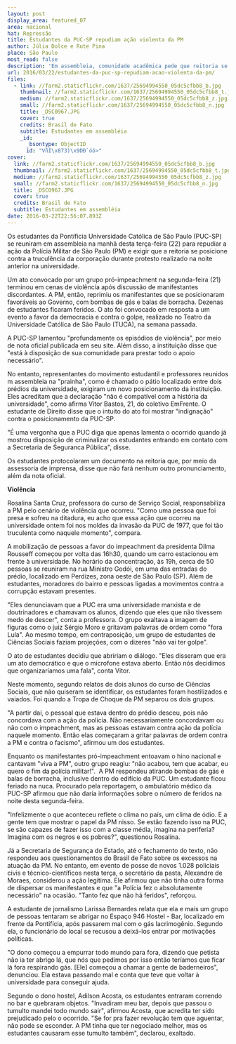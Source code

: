 ```yaml
---
layout: post
display_area: featured_07
area: nacional
hat: Repressão
title: Estudantes da PUC-SP repudiam ação violenta da PM
author: Júlia Dolce e Rute Pina
place: São Paulo
most_read: false
description: 'Em assembleia, comunidade acadêmica pede que reitoria se posicione contra ação da polícia, que lançou bombas de gás e ba'
url: 2016/03/22/estudantes-da-puc-sp-repudiam-acao-violenta-da-pm/
files:
  - link: //farm2.staticflickr.com/1637/25694994550_05dc5cfbb8_b.jpg
    thumbnail: //farm2.staticflickr.com/1637/25694994550_05dc5cfbb8_t.jpg
    medium: //farm2.staticflickr.com/1637/25694994550_05dc5cfbb8_z.jpg
    small: //farm2.staticflickr.com/1637/25694994550_05dc5cfbb8_n.jpg
    title: _DSC0967.JPG
    cover: true
    credits: Brasil de Fato
    subtitle: Estudantes em assembléia
    _id:
      _bsontype: ObjectID
      id: "VñÍ\x873)\x9DÐ`óó>"
cover:
  link: //farm2.staticflickr.com/1637/25694994550_05dc5cfbb8_b.jpg
  thumbnail: //farm2.staticflickr.com/1637/25694994550_05dc5cfbb8_t.jpg
  medium: //farm2.staticflickr.com/1637/25694994550_05dc5cfbb8_z.jpg
  small: //farm2.staticflickr.com/1637/25694994550_05dc5cfbb8_n.jpg
  title: _DSC0967.JPG
  cover: true
  credits: Brasil de Fato
  subtitle: Estudantes em assembléia
date: 2016-03-22T22:56:07.893Z
---
```

<p>Os estudantes da Pont&iacute;ficia Universidade Cat&oacute;lica de S&atilde;o Paulo (PUC-SP) se reuniram em assembleia na manh&atilde; desta ter&ccedil;a-feira (22) para repudiar a a&ccedil;&atilde;o da Pol&iacute;cia Militar de S&atilde;o Paulo (PM) e exigir que a reitoria se posicione contra a trucul&ecirc;ncia da corpora&ccedil;&atilde;o durante protesto realizado na noite anterior na universidade.&nbsp;</p>

<p dir="ltr">Um ato convocado por um grupo pr&oacute;-impeachment na segunda-feira (21) terminou em cenas de viol&ecirc;ncia ap&oacute;s discuss&atilde;o de manifestantes discordantes. A PM, ent&atilde;o, reprimiu os manifestantes que se posicionaram favor&aacute;veis ao Governo, com bombas de g&aacute;s e balas de borracha. Dezenas de estudantes ficaram feridos. O ato foi convocado em resposta a um evento a favor da democracia e contra o golpe, realizado no Teatro da Universidade Cat&oacute;lica de S&atilde;o Paulo (TUCA), na semana passada.</p>

<p dir="ltr">A PUC-SP lamentou &quot;profundamente os epis&oacute;dios de viol&ecirc;ncia&quot;, por meio de nota oficial publicada em seu site. Al&eacute;m disso, a institui&ccedil;&atilde;o disse que &quot;est&aacute; &agrave; disposi&ccedil;&atilde;o de sua comunidade para prestar todo o apoio necess&aacute;rio&quot;.</p>

<p dir="ltr">No entanto, representantes do movimento estudantil e professores reunidos m assembleia na &quot;prainha&quot;, como &eacute; chamado o p&aacute;tio localizado entre dois pr&eacute;dios da universidade, exigiram um novo posicionamento da institui&ccedil;&atilde;o. Eles acreditam que a declara&ccedil;&atilde;o &quot;n&atilde;o &eacute; compat&iacute;vel com a hist&oacute;ria da universidade&quot;, como afirma Vitor Bastos, 21, do coletivo EmFrente. O estudante de Direito disse que o intuito do ato foi mostrar &quot;indigna&ccedil;&atilde;o&quot; contra o posicionamento da PUC-SP.</p>

<p dir="ltr">&quot;&Eacute; uma vergonha que a PUC diga que apenas lamenta o ocorrido quando j&aacute; mostrou disposi&ccedil;&atilde;o de criminalizar os estudantes entrando em contato com a Secretaria de Seguranca P&uacute;blica&quot;, disse.</p>

<p dir="ltr">Os estudantes protocolaram um documento na reitoria que, por meio da assessoria de imprensa, disse que n&atilde;o far&aacute; nenhum outro pronunciamento, al&eacute;m da nota oficial.</p>

<p dir="ltr"><strong>Viol&ecirc;ncia</strong></p>

<p dir="ltr">Rosalina Santa Cruz, professora do curso de Servi&ccedil;o Social, responsabiliza a PM pelo cen&aacute;rio de viol&ecirc;ncia que ocorreu. &quot;Como uma pessoa que foi presa e sofreu na ditadura, eu acho que essa a&ccedil;&atilde;o que ocorreu na universidade ontem foi nos moldes da invas&atilde;o da PUC de 1977, que foi t&atilde;o truculenta como naquele momento&quot;, compara.</p>

<p dir="ltr">A mobiliza&ccedil;&atilde;o de pessoas a favor do impeachment da presidenta Dilma Rousseff come&ccedil;ou por volta das 16h30, quando um carro estacionou em frente &agrave; universidade. No hor&aacute;rio da concentra&ccedil;&atilde;o, &agrave;s 19h, cerca de 50 pessoas se reuniram na rua Ministro God&oacute;i, em uma das entradas do pr&eacute;dio, localizado em Perdizes, zona oeste de S&atilde;o Paulo (SP). Al&eacute;m de estudantes, moradores do bairro e pessoas ligadas a movimentos contra a corrup&ccedil;&atilde;o estavam presentes.</p>

<p dir="ltr">&quot;Eles denunciavam que a PUC era uma universidade marxista e de doutrinadores e chamavam os alunos, dizendo que eles que n&atilde;o tivessem medo de descer&quot;, conta a professora. O grupo exaltava a imagem de figuras como o juiz S&eacute;rgio Moro e gritavam palavras de ordem como &quot;fora Lula&quot;. Ao mesmo tempo, em contraposi&ccedil;&atilde;o, um grupo de estudantes de Ci&ecirc;ncias Sociais faziam proje&ccedil;&otilde;es, com o dizeres &quot;n&atilde;o vai ter golpe&quot;.</p>

<p dir="ltr">O ato de estudantes decidiu que abririam o di&aacute;logo. &quot;Eles disseram que era um ato democr&aacute;tico e que o microfone estava aberto. Ent&atilde;o n&oacute;s decidimos que organizar&iacute;amos uma fala&quot;, conta Vitor.</p>

<p dir="ltr">Neste momento, segundo relatos de dois alunos do curso de Ci&ecirc;ncias Sociais, que n&atilde;o quiseram se identificar, os estudantes foram hostilizados e vaiados. Foi quando a Tropa de Choque da PM separou os dois grupos.</p>

<p dir="ltr">&quot;A partir da&iacute;, o pessoal que estava dentro do pr&eacute;dio desceu, pois n&atilde;o concordava com a a&ccedil;&atilde;o da pol&iacute;cia. N&atilde;o necessariamente concordavam ou n&atilde;o com o impeachment, mas as pessoas estavam contra a&ccedil;&atilde;o da pol&iacute;cia naquele momento. Ent&atilde;o elas come&ccedil;aram a gritar palavras de ordem contra a PM e contra o facismo&quot;, afirmou um dos estudantes.</p>

<p dir="ltr">Enquanto os manifestantes pr&oacute;-impeachment entoavam o hino nacional e cantavam &quot;viva a PM&quot;, outro grupo reagiu: &quot;n&atilde;o acabou, tem que acabar, eu quero o fim da pol&iacute;cia militar!&quot;. &nbsp;A PM respondeu atirando bombas de g&aacute;s e balas de borracha, inclusive dentro do edif&iacute;cio da PUC. Um estudante ficou feriado na nuca. Procurado pela reportagem, o ambulat&oacute;rio m&eacute;dico da PUC-SP afirmou que n&atilde;o daria informa&ccedil;&otilde;es sobre o n&uacute;mero de feridos na noite desta segunda-feira.</p>

<p dir="ltr">&quot;Infelizmente o que aconteceu reflete o clima no pa&iacute;s, um clima de &oacute;dio. E a gente tem que mostrar o papel da PM nisso. Se est&atilde;o fazendo isso na PUC, se s&atilde;o capazes de fazer isso com a classe m&eacute;dia, imagina na periferia? Imagina com os negros e os pobres?&quot;, questionou Rosalina.</p>

<p dir="ltr">J&aacute; a Secretaria de Seguran&ccedil;a do Estado, at&eacute; o fechamento do texto, n&atilde;o respondeu aos questionamentos do Brasil de Fato sobre os excessos na atua&ccedil;&atilde;o da PM. No entanto, em evento de posse de novos 1.028 policiais civis e t&eacute;cnico-cient&iacute;ficos nesta ter&ccedil;a, o secret&aacute;rio da pasta, Alexandre de Moraes, considerou a a&ccedil;&atilde;o leg&iacute;tima. Ele afirmou que n&atilde;o tinha outra forma de dispersar os manifestantes e que &quot;a Pol&iacute;cia fez o absolutamente necess&aacute;rio&quot; na ocasi&atilde;o. &quot;Tanto fez que n&atilde;o h&aacute; feridos&quot;, refor&ccedil;ou.</p>

<p dir="ltr">A estudante de jornalismo Larissa Bernardes relata que ela e mais um grupo de pessoas tentaram se abrigar no Espa&ccedil;o 946 Hostel - Bar, localizado em frente da Pontif&iacute;cia, ap&oacute;s passarem mal com o g&aacute;s lacrimog&ecirc;nio. Segundo ela, o funcion&aacute;rio do local se recusou a deix&aacute;-los entrar por motiva&ccedil;&otilde;es pol&iacute;ticas.</p>

<p dir="ltr">&quot;O dono come&ccedil;ou a empurrar todo mundo para fora, dizendo que petista n&atilde;o ia ter abrigo l&aacute;, que n&oacute;s que pedimos por isso ent&atilde;o ter&iacute;amos que ficar l&aacute; fora respirando g&aacute;s. [Ele] come&ccedil;ou a chamar a gente de baderneiros&quot;, denunciou. Ela estava passando mal e conta que teve que voltar &agrave; universidade para conseguir ajuda.</p>

<p dir="ltr">Segundo o dono hostel, Adilson Acosta, os estudantes entraram correndo no bar e quebraram objetos. &quot;Invadiram meu bar, depois que passou o tumulto mandei todo mundo sair&quot;, afirmou Acosta, que acredita ter sido prejudicado pelo o ocorrido. &quot;Se for pra fazer revolu&ccedil;&atilde;o tem que aguentar, n&atilde;o pode se esconder. A PM tinha que ter negociado melhor, mas os estudantes causaram esse tumulto tamb&eacute;m&quot;, declarou, exaltado.</p>

